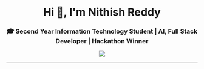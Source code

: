 <!-- Profile README - Nithish Reddy -->

<h1 align="center">Hi 👋, I'm Nithish Reddy</h1>
<h3 align="center">🎓 Second Year Information Technology Student | AI, Full Stack Developer | Hackathon Winner</h3>

<p align="center">
  <img src="https://readme-typing-svg.demolab.com?font=Fira+Code&size=22&duration=2500&pause=1000&color=00FFFF&center=true&vCenter=true&width=600&lines=Passionate%20about%20Technology%20and%20Innovation;Full%20Stack%20Developer;AI%20Enthusiast;Hackathon%20Winner" />
</p>

---


